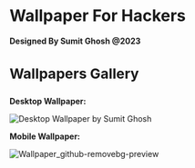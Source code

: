 # Wallpaper For Hackers
<b>Designed By Sumit Ghosh @2023</b>

<B><H3> Wallpapers Gallery </h3></b>
------------------------------------------------

<b>Desktop Wallpaper:</b>


![Desktop  Wallpaper by Sumit Ghosh](https://github.com/HackWithSumit/Wallpaper-For-Hackers/assets/120317751/c4fbef61-6c80-4df2-8aff-498e41f5d640)

<b>Mobile Wallpaper:</b>


![Wallpaper_github-removebg-preview](https://github.com/HackWithSumit/Wallpaper-For-Hackers/assets/120317751/1fa3a65f-5564-49c9-8ff1-24d799070bbb)
